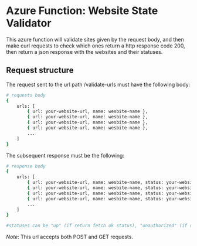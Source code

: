 # Azure Function: Website State Validator

This azure function will validate sites given by the request body, and then make curl requests to check which ones return a http response code 200, then return a json response with the websites and their statuses.

## Request structure

The request sent to the url path /validate-urls must have the following body:

```bash
# requests body
{
    urls: [
        { url: your-website-url, name: wesbite-name },
        { url: your-website-url, name: wesbite-name },
        { url: your-website-url, name: wesbite-name },
        { url: your-website-url, name: wesbite-name },
        ...
    ]
}
```

The subsequent response must be the following:

```bash
# response body
{
    urls: [
        { url: your-website-url, name: wesbite-name, status: your-website-status },
        { url: your-website-url, name: wesbite-name, status: your-website-status },
        { url: your-website-url, name: wesbite-name, status: your-website-status },
        { url: your-website-url, name: wesbite-name, status: your-website-status },
        ...
    ]
}

#statuses can be "up" (if return fetch ok status), "unauthorized" (if return http 401 or 403), and "down" (if not ok)
```

*Note*: This url accepts both POST and GET requests.